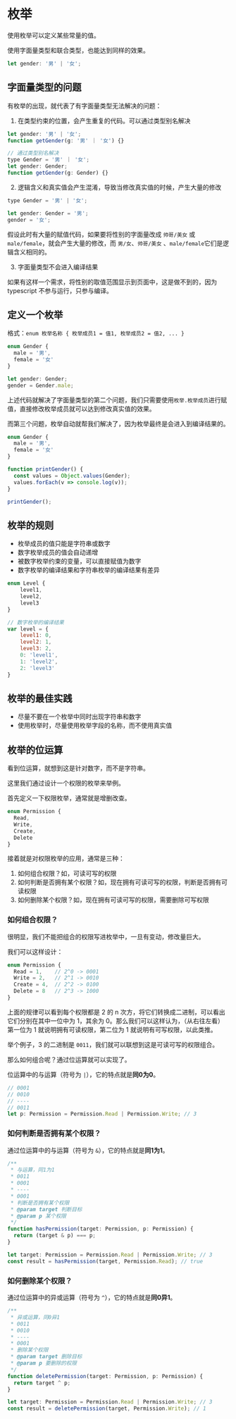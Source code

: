 # 枚举

使用枚举可以定义某些常量的值。

使用字面量类型和联合类型，也能达到同样的效果。

```js
let gender: '男' | '女';
```

## 字面量类型的问题

有枚举的出现，就代表了有字面量类型无法解决的问题：

1. 在类型约束的位置，会产生重复的代码。可以通过类型别名解决

```js
let gender: '男' | '女';
function getGender(g: '男' ｜ '女') {}

// 通过类型别名解决
type Gender = '男' ｜ '女';
let gender: Gender;
function getGender(g: Gender) {}
```

2. 逻辑含义和真实值会产生混淆，导致当修改真实值的时候，产生大量的修改

```js
type Gender = '男' | '女';

let gender: Gender = '男';
gender = '女';
```

假设此时有大量的赋值代码，如果要将性别的字面量改成 `帅哥/美女` 或 `male/female`，就会产生大量的修改，而 `男/女`、`帅哥/美女` 、`male/female`它们是逻辑含义相同的。

3. 字面量类型不会进入编译结果

如果有这样一个需求，将性别的取值范围显示到页面中，这是做不到的，因为 typescript 不参与运行，只参与编译。



## 定义一个枚举

格式：`enum 枚举名称 { 枚举成员1 = 值1, 枚举成员2 = 值2, ... }`

```js
enum Gender {
  male = '男',
  female = '女'
}

let gender: Gender;
gender = Gender.male;
```

上述代码就解决了字面量类型的第二个问题，我们只需要使用`枚举.枚举成员`进行赋值，直接修改枚举成员就可以达到修改真实值的效果。

而第三个问题，枚举自动就帮我们解决了，因为枚举最终是会进入到编译结果的。

```js
enum Gender {
  male = '男',
  female = '女'
}

function printGender() {
  const values = Object.values(Gender);
  values.forEach(v => console.log(v));
}

printGender();
```



## 枚举的规则

- 枚举成员的值只能是字符串或数字
- 数字枚举成员的值会自动递增
- 被数字枚举约束的变量，可以直接赋值为数字
- 数字枚举的编译结果和字符串枚举的编译结果有差异

```js
enum Level {
	level1,
	level2,
	level3
}

// 数字枚举的编译结果
var level = {
	level1: 0,
	level2: 1,
	level3: 2,
	0: 'level1',
	1: 'level2',
	2: 'level3'
}
```

## 枚举的最佳实践

- 尽量不要在一个枚举中同时出现字符串和数字
- 使用枚举时，尽量使用枚举字段的名称，而不使用真实值

## 枚举的位运算

看到位运算，就想到这是针对数字，而不是字符串。

这里我们通过设计一个权限的枚举来举例。

首先定义一下权限枚举，通常就是增删改查。

```js
enum Permission {
  Read,
  Write,
  Create,
  Delete
}
```

接着就是对权限枚举的应用，通常是三种：

1. 如何组合权限？如，可读可写的权限
2. 如何判断是否拥有某个权限？如，现在拥有可读可写的权限，判断是否拥有可读权限
3. 如何删除某个权限？如，现在拥有可读可写的权限，需要删除可写权限



### 如何组合权限？

很明显，我们不能把组合的权限写进枚举中，一旦有变动，修改量巨大。

我们可以这样设计：

```js
enum Permission {
  Read = 1,    // 2^0 -> 0001
  Write = 2,   // 2^1 -> 0010
  Create = 4,  // 2^2 -> 0100
  Delete = 8   // 2^3 -> 1000
}
```

上面的规律可以看到每个权限都是 2 的 n 次方，将它们转换成二进制，可以看出它们分别在其中一位中为 1，其余为 0。那么我们可以这样认为，（从右往左看）第一位为 1 就说明拥有可读权限，第二位为 1 就说明有可写权限，以此类推。

举个例子，3 的二进制是 `0011`，我们就可以联想到这是可读可写的权限组合。

那么如何组合呢？通过位运算就可以实现了。

位运算中的与运算（符号为 `|`），它的特点就是**同0为0**。

```js
// 0001
// 0010
// ----
// 0011
let p: Permission = Permission.Read | Permission.Write; // 3
```

### 如何判断是否拥有某个权限？

通过位运算中的与运算（符号为 `&`），它的特点就是**同1为1**。

```js
/**
 * 与运算，同1为1
 * 0011
 * 0001
 * ----
 * 0001
 * 判断是否拥有某个权限
 * @param target 判断目标
 * @param p 某个权限
 */
function hasPermission(target: Permission, p: Permission) {
  return (target & p) === p;
}

let target: Permission = Permission.Read | Permission.Write; // 3
const result = hasPermission(target, Permission.Read); // true
```

### 如何删除某个权限？

通过位运算中的异或运算（符号为 `^`），它的特点就是**同0异1**。

```js
/**
 * 异或运算，同0异1
 * 0011
 * 0010
 * ----
 * 0001
 * 删除某个权限
 * @param target 删除目标
 * @param p 要删除的权限
 */
function deletePermission(target: Permission, p: Permission) {
  return target ^ p;
}

let target: Permission = Permission.Read | Permission.Write; // 3
const result = deletePermission(target, Permission.Write); // 1
```

